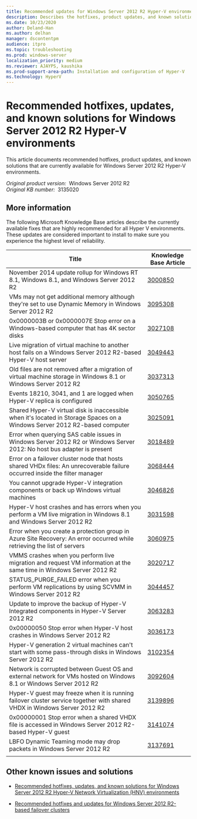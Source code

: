 ```yaml
---
title: Recommended updates for Windows Server 2012 R2 Hyper-V environments
description: Describes the hotfixes, product updates, and known solutions that are recommended and currently available for Windows Server 2012 R2 Hyper-V environments.
ms.date: 10/23/2020
author: Deland-Han
ms.author: delhan
manager: dscontentpm
audience: itpro
ms.topic: troubleshooting
ms.prod: windows-server
localization_priority: medium
ms.reviewer: AJAYPS, kaushika
ms.prod-support-area-path: Installation and configuration of Hyper-V
ms.technology: HyperV
---
```

# Recommended hotfixes, updates, and known solutions for Windows Server 2012 R2 Hyper-V environments

This article documents recommended hotfixes, product updates, and known solutions that are currently available for Windows Server 2012 R2 Hyper-V environments.

_Original product version:_ &nbsp;Windows Server 2012 R2  
_Original KB number:_ &nbsp;3135020

## More information

The following Microsoft Knowledge Base articles describe the currently available fixes that are highly recommended for all Hyper V environments. These updates are considered important to install to make sure you experience the highest level of reliability.

| Title| Knowledge Base Article |
|---|---|
|November 2014 update rollup for Windows RT 8.1, Windows 8.1, and Windows Server 2012 R2| [3000850](https://support.microsoft.com/help/3000850) |
|VMs may not get additional memory although they're set to use Dynamic Memory in Windows Server 2012 R2| [3095308](https://support.microsoft.com/help/3095308) |
|0x0000003B or 0x0000007E Stop error on a Windows-based computer that has 4K sector disks| [3027108](https://support.microsoft.com/help/3027108) |
|Live migration of virtual machine to another host fails on a Windows Server 2012 R2-based Hyper-V host server| [3049443](https://support.microsoft.com/help/3049443) |
|Old files are not removed after a migration of virtual machine storage in Windows 8.1 or Windows Server 2012 R2| [3037313](https://support.microsoft.com/help/3037313) |
|Events 18210, 3041, and 1 are logged when Hyper-V replica is configured| [3050765](https://support.microsoft.com/help/3050765) |
|Shared Hyper-V virtual disk is inaccessible when it's located in Storage Spaces on a Windows Server 2012 R2-based computer| [3025091](https://support.microsoft.com/help/3025091) |
| Error when querying SAS cable issues in Windows Server 2012 R2 or Windows Server 2012: No host bus adapter is present| [3018489](https://support.microsoft.com/help/3018489) |
|Error on a failover cluster node that hosts shared VHDx files: An unrecoverable failure occurred inside the filter manager| [3068444](https://support.microsoft.com/help/3068444) |
|You cannot upgrade Hyper-V integration components or back up Windows virtual machines| [3046826](https://support.microsoft.com/help/3046826) |
|Hyper-V host crashes and has errors when you perform a VM live migration in Windows 8.1 and Windows Server 2012 R2| [3031598](https://support.microsoft.com/help/3031598) |
|Error when you create a protection group in Azure Site Recovery: An error occurred while retrieving the list of servers| [3060975](https://support.microsoft.com/help/3060975) |
|VMMS crashes when you perform live migration and request VM information at the same time in Windows Server 2012 R2| [3020717](https://support.microsoft.com/help/3020717) |
|STATUS_PURGE_FAILED error when you perform VM replications by using SCVMM in Windows Server 2012 R2| [3044457](https://support.microsoft.com/help/3044457) |
|Update to improve the backup of Hyper-V Integrated components in Hyper-V Server 2012 R2| [3063283](https://support.microsoft.com/help/3063283) |
|0x00000050 Stop error when Hyper-V host crashes in Windows Server 2012 R2| [3036173](https://support.microsoft.com/help/3036173) |
|Hyper-V generation 2 virtual machines can't start with some pass-through disks in Windows Server 2012 R2| [3102354](https://support.microsoft.com/help/3102354) |
|Network is corrupted between Guest OS and external network for VMs hosted on Windows 8.1 or Windows Server 2012 R2| [3092604](https://support.microsoft.com/help/3092604) |
|Hyper-V guest may freeze when it is running failover cluster service together with shared VHDX in Windows Server 2012 R2| [3139896](https://support.microsoft.com/help/3139896) |
|0x00000001 Stop error when a shared VHDX file is accessed in Windows Server 2012 R2-based Hyper-V guest| [3141074](https://support.microsoft.com/help/3141074) |
|LBFO Dynamic Teaming mode may drop packets in Windows Server 2012 R2| [3137691](https://support.microsoft.com/help/3137691) |
|||

## Other known issues and solutions

- [Recommended hotfixes, updates, and known solutions for Windows Server 2012 R2 Hyper-V Network Virtualization (HNV) environments](https://support.microsoft.com/help/2974503)

- [Recommended hotfixes and updates for Windows Server 2012 R2-based failover clusters](https://support.microsoft.com/help/2920151)
